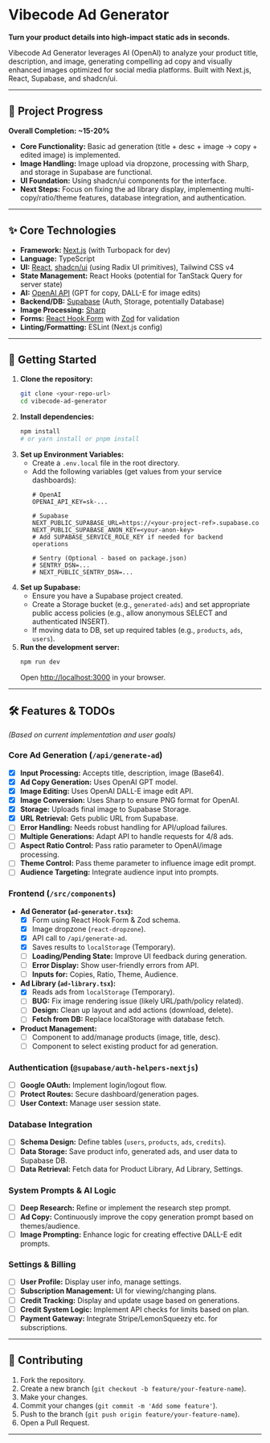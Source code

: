 # Vibecode Ad Generator

**Turn your product details into high-impact static ads in seconds.**

Vibecode Ad Generator leverages AI (OpenAI) to analyze your product title, description, and image, generating compelling ad copy and visually enhanced images optimized for social media platforms. Built with Next.js, React, Supabase, and shadcn/ui.

---

## 🚦 Project Progress

**Overall Completion: ~15-20%**

-   **Core Functionality:** Basic ad generation (title + desc + image → copy + edited image) is implemented.
-   **Image Handling:** Image upload via dropzone, processing with Sharp, and storage in Supabase are functional.
-   **UI Foundation:** Using shadcn/ui components for the interface.
-   **Next Steps:** Focus on fixing the ad library display, implementing multi-copy/ratio/theme features, database integration, and authentication.

---

## ✨ Core Technologies

-   **Framework:** [Next.js](https://nextjs.org/) (with Turbopack for dev)
-   **Language:** TypeScript
-   **UI:** [React](https://react.dev/), [shadcn/ui](https://ui.shadcn.com/) (using Radix UI primitives), Tailwind CSS v4
-   **State Management:** React Hooks (potential for TanStack Query for server state)
-   **AI:** [OpenAI API](https://openai.com/api/) (GPT for copy, DALL-E for image edits)
-   **Backend/DB:** [Supabase](https://supabase.com/) (Auth, Storage, potentially Database)
-   **Image Processing:** [Sharp](https://sharp.pixelplumbing.com/)
-   **Forms:** [React Hook Form](https://react-hook-form.com/) with [Zod](https://zod.dev/) for validation
-   **Linting/Formatting:** ESLint (Next.js config)

---

## 🚀 Getting Started

1.  **Clone the repository:**
    ```bash
    git clone <your-repo-url>
    cd vibecode-ad-generator
    ```
2.  **Install dependencies:**
    ```bash
    npm install
    # or yarn install or pnpm install
    ```
3.  **Set up Environment Variables:**
    -   Create a `.env.local` file in the root directory.
    -   Add the following variables (get values from your service dashboards):
        ```env
        # OpenAI
        OPENAI_API_KEY=sk-...

        # Supabase
        NEXT_PUBLIC_SUPABASE_URL=https://<your-project-ref>.supabase.co
        NEXT_PUBLIC_SUPABASE_ANON_KEY=<your-anon-key>
        # Add SUPABASE_SERVICE_ROLE_KEY if needed for backend operations

        # Sentry (Optional - based on package.json)
        # SENTRY_DSN=...
        # NEXT_PUBLIC_SENTRY_DSN=...
        ```
4.  **Set up Supabase:**
    -   Ensure you have a Supabase project created.
    -   Create a Storage bucket (e.g., `generated-ads`) and set appropriate public access policies (e.g., allow anonymous SELECT and authenticated INSERT).
    -   If moving data to DB, set up required tables (e.g., `products`, `ads`, `users`).
5.  **Run the development server:**
    ```bash
    npm run dev
    ```
    Open [http://localhost:3000](http://localhost:3000) in your browser.

---

## 🛠️ Features & TODOs

*(Based on current implementation and user goals)*

### Core Ad Generation (`/api/generate-ad`)
-   [x] **Input Processing:** Accepts title, description, image (Base64).
-   [x] **Ad Copy Generation:** Uses OpenAI GPT model.
-   [x] **Image Editing:** Uses OpenAI DALL-E image edit API.
-   [x] **Image Conversion:** Uses Sharp to ensure PNG format for OpenAI.
-   [x] **Storage:** Uploads final image to Supabase Storage.
-   [x] **URL Retrieval:** Gets public URL from Supabase.
-   [ ] **Error Handling:** Needs robust handling for API/upload failures.
-   [ ] **Multiple Generations:** Adapt API to handle requests for 4/8 ads.
-   [ ] **Aspect Ratio Control:** Pass ratio parameter to OpenAI/image processing.
-   [ ] **Theme Control:** Pass theme parameter to influence image edit prompt.
-   [ ] **Audience Targeting:** Integrate audience input into prompts.

### Frontend (`/src/components`)
-   **Ad Generator (`ad-generator.tsx`):**
    -   [x] Form using React Hook Form & Zod schema.
    -   [x] Image dropzone (`react-dropzone`).
    -   [x] API call to `/api/generate-ad`.
    -   [x] Saves results to `localStorage` (Temporary).
    -   [ ] **Loading/Pending State:** Improve UI feedback during generation.
    -   [ ] **Error Display:** Show user-friendly errors from API.
    -   [ ] **Inputs for:** Copies, Ratio, Theme, Audience.
-   **Ad Library (`ad-library.tsx`):**
    -   [x] Reads ads from `localStorage` (Temporary).
    -   [ ] **BUG:** Fix image rendering issue (likely URL/path/policy related).
    -   [ ] **Design:** Clean up layout and add actions (download, delete).
    -   [ ] **Fetch from DB:** Replace localStorage with database fetch.
-   **Product Management:**
    -   [ ] Component to add/manage products (image, title, desc).
    -   [ ] Component to select existing product for ad generation.

### Authentication (`@supabase/auth-helpers-nextjs`)
-   [ ] **Google OAuth:** Implement login/logout flow.
-   [ ] **Protect Routes:** Secure dashboard/generation pages.
-   [ ] **User Context:** Manage user session state.

### Database Integration
-   [ ] **Schema Design:** Define tables (`users`, `products`, `ads`, `credits`).
-   [ ] **Data Storage:** Save product info, generated ads, and user data to Supabase DB.
-   [ ] **Data Retrieval:** Fetch data for Product Library, Ad Library, Settings.

### System Prompts & AI Logic
-   [ ] **Deep Research:** Refine or implement the research step prompt.
-   [ ] **Ad Copy:** Continuously improve the copy generation prompt based on themes/audience.
-   [ ] **Image Prompting:** Enhance logic for creating effective DALL-E edit prompts.

### Settings & Billing
-   [ ] **User Profile:** Display user info, manage settings.
-   [ ] **Subscription Management:** UI for viewing/changing plans.
-   [ ] **Credit Tracking:** Display and update usage based on generations.
-   [ ] **Credit System Logic:** Implement API checks for limits based on plan.
-   [ ] **Payment Gateway:** Integrate Stripe/LemonSqueezy etc. for subscriptions.

---

## 📝 Contributing

1.  Fork the repository.
2.  Create a new branch (`git checkout -b feature/your-feature-name`).
3.  Make your changes.
4.  Commit your changes (`git commit -m 'Add some feature'`).
5.  Push to the branch (`git push origin feature/your-feature-name`).
6.  Open a Pull Request.

---
